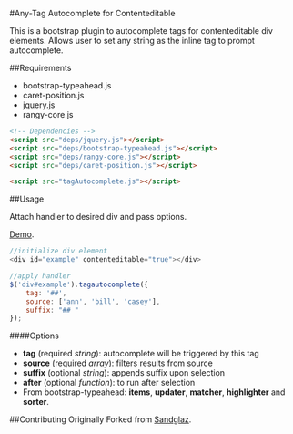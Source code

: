 #Any-Tag Autocomplete for Contenteditable 

This is a bootstrap plugin to autocomplete tags for contenteditable div elements. Allows user to set any string as the inline tag to prompt autocomplete. 

##Requirements 
- bootstrap-typeahead.js
- caret-position.js
- jquery.js 
- rangy-core.js 

```html
<!-- Dependencies --> 
<script src="deps/jquery.js"></script>
<script src="deps/bootstrap-typeahead.js"></script>
<script src="deps/rangy-core.js"></script>
<script src="deps/caret-position.js"></script>

<script src="tagAutocomplete.js"></script>
```

##Usage 

Attach handler to desired div and pass options. 

<a href="http://vincentschen.github.io/anytag-autocomplete-contenteditable/">Demo</a>. 

```javascript
//initialize div element 
<div id="example" contenteditable="true"></div>

//apply handler 
$('div#example').tagautocomplete({
    tag: '##',
    source: ['ann', 'bill', 'casey'], 
    suffix: "## "
});
```

####Options 
- **tag** (required _string_): autocomplete will be triggered by this tag 
- **source** (required _array_): filters results from source 
- **suffix** (optional _string_): appends suffix upon selection
- **after** (optional _function_): to run after selection  
- From bootstrap-typeahead: **items**, **updater**, **matcher**, **highlighter** and **sorter**.

##Contributing
Originally Forked from <a href="https://github.com/Sandglaz/bootstrap-tagautocomplete/">Sandglaz</a>. 
